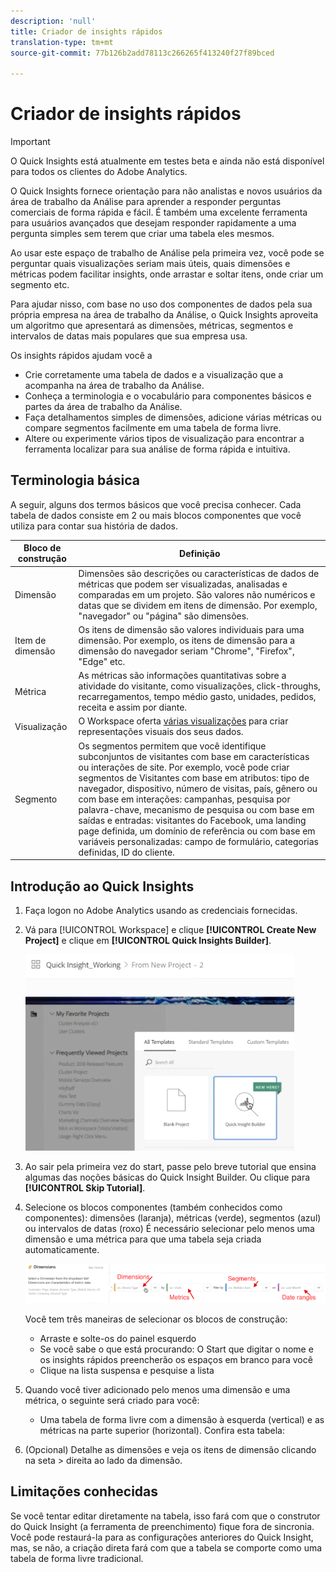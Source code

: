 ```yaml
---
description: 'null'
title: Criador de insights rápidos
translation-type: tm+mt
source-git-commit: 77b126b2add78113c266265f413240f27f89bced

---
```



# Criador de insights rápidos

>[!IMPORTANT]
>
>O Quick Insights está atualmente em testes beta e ainda não está disponível para todos os clientes do Adobe Analytics.

O Quick Insights fornece orientação para não analistas e novos usuários da área de trabalho da Análise para aprender a responder perguntas comerciais de forma rápida e fácil. É também uma excelente ferramenta para usuários avançados que desejam responder rapidamente a uma pergunta simples sem terem que criar uma tabela eles mesmos.

Ao usar este espaço de trabalho de Análise pela primeira vez, você pode se perguntar quais visualizações seriam mais úteis, quais dimensões e métricas podem facilitar insights, onde arrastar e soltar itens, onde criar um segmento etc.

Para ajudar nisso, com base no uso dos componentes de dados pela sua própria empresa na área de trabalho da Análise, o Quick Insights aproveita um algoritmo que apresentará as dimensões, métricas, segmentos e intervalos de datas mais populares que sua empresa usa.

Os insights rápidos ajudam você a

* Crie corretamente uma tabela de dados e a visualização que a acompanha na área de trabalho da Análise.
* Conheça a terminologia e o vocabulário para componentes básicos e partes da área de trabalho da Análise.
* Faça detalhamentos simples de dimensões, adicione várias métricas ou compare segmentos facilmente em uma tabela de forma livre.
* Altere ou experimente vários tipos de visualização para encontrar a ferramenta localizar para sua análise de forma rápida e intuitiva.

## Terminologia básica

A seguir, alguns dos termos básicos que você precisa conhecer. Cada tabela de dados consiste em 2 ou mais blocos componentes que você utiliza para contar sua história de dados.

| Bloco de construção | Definição |
|---|---|
| Dimensão | Dimensões são descrições ou características de dados de métricas que podem ser visualizadas, analisadas e comparadas em um projeto. São valores não numéricos e datas que se dividem em itens de dimensão. Por exemplo, &quot;navegador&quot; ou &quot;página&quot; são dimensões. |
| Item de dimensão | Os itens de dimensão são valores individuais para uma dimensão. Por exemplo, os itens de dimensão para a dimensão do navegador seriam &quot;Chrome&quot;, &quot;Firefox&quot;, &quot;Edge&quot; etc. |
| Métrica | As métricas são informações quantitativas sobre a atividade do visitante, como visualizações, click-throughs, recarregamentos, tempo médio gasto, unidades, pedidos, receita e assim por diante. |
| Visualização | O Workspace oferta [várias visualizações](/help/analyze/analysis-workspace/visualizations/t-sync-visualization.md) para criar representações visuais dos seus dados. |
| Segmento | Os segmentos permitem que você identifique subconjuntos de visitantes com base em características ou interações de site. Por exemplo, você pode criar segmentos de Visitantes com base em atributos: tipo de navegador, dispositivo, número de visitas, país, gênero ou com base em interações: campanhas, pesquisa por palavra-chave, mecanismo de pesquisa ou com base em saídas e entradas: visitantes do Facebook, uma landing page definida, um domínio de referência ou com base em variáveis personalizadas: campo de formulário, categorias definidas, ID do cliente. |

## Introdução ao Quick Insights

1. Faça logon no Adobe Analytics usando as credenciais fornecidas.
1. Vá para [!UICONTROL Workspace] e clique **[!UICONTROL Create New Project]** e clique em **[!UICONTROL Quick Insights Builder]**.

   ![](assets/qibuilder.png)

1. Ao sair pela primeira vez do start, passe pelo breve tutorial que ensina algumas das noções básicas do Quick Insight Builder. Ou clique para **[!UICONTROL Skip Tutorial]**.
1. Selecione os blocos componentes (também conhecidos como componentes): dimensões (laranja), métricas (verde), segmentos (azul) ou intervalos de datas (roxo) É necessário selecionar pelo menos uma dimensão e uma métrica para que uma tabela seja criada automaticamente.

   ![](assets/qibuilder2.png)

   Você tem três maneiras de selecionar os blocos de construção:
   * Arraste e solte-os do painel esquerdo
   * Se você sabe o que está procurando: O Start que digitar o nome e os insights rápidos preencherão os espaços em branco para você
   * Clique na lista suspensa e pesquise a lista

1. Quando você tiver adicionado pelo menos uma dimensão e uma métrica, o seguinte será criado para você:

   * Uma tabela de forma livre com a dimensão à esquerda (vertical) e as métricas na parte superior (horizontal). Confira esta tabela:

1. (Opcional) Detalhe as dimensões e veja os itens de dimensão clicando na seta > direita ao lado da dimensão.



## Limitações conhecidas

Se você tentar editar diretamente na tabela, isso fará com que o construtor do Quick Insight (a ferramenta de preenchimento) fique fora de sincronia. Você pode restaurá-la para as configurações anteriores do Quick Insight, mas, se não, a criação direta fará com que a tabela se comporte como uma tabela de forma livre tradicional.

